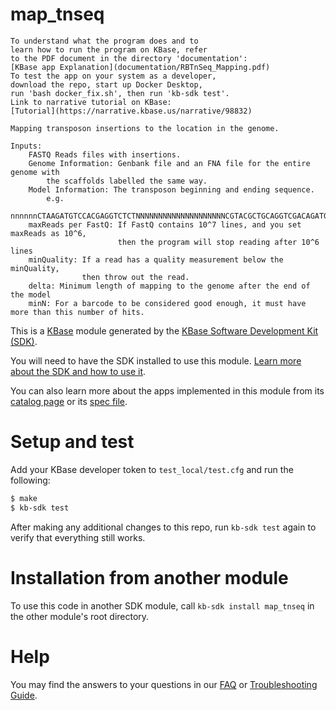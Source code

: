 # map_tnseq

    To understand what the program does and to
    learn how to run the program on KBase, refer
    to the PDF document in the directory 'documentation':
    [KBase app Explanation](documentation/RBTnSeq_Mapping.pdf)
    To test the app on your system as a developer,
    download the repo, start up Docker Desktop,
    run 'bash docker_fix.sh', then run 'kb-sdk test'.
    Link to narrative tutorial on KBase:
    [Tutorial](https://narrative.kbase.us/narrative/98832)

    Mapping transposon insertions to the location in the genome.

    Inputs:
        FASTQ Reads files with insertions.
        Genome Information: Genbank file and an FNA file for the entire genome with
            the scaffolds labelled the same way.
        Model Information: The transposon beginning and ending sequence.
            e.g.
                nnnnnnCTAAGATGTCCACGAGGTCTCTNNNNNNNNNNNNNNNNNNNNCGTACGCTGCAGGTCGACAGATGTGTATAAGAGACAG
        maxReads per FastQ: If FastQ contains 10^7 lines, and you set maxReads as 10^6,
                            then the program will stop reading after 10^6 lines
        minQuality: If a read has a quality measurement below the minQuality, 
                    then throw out the read.
        delta: Minimum length of mapping to the genome after the end of the model
        minN: For a barcode to be considered good enough, it must have more than this number of hits.
    

This is a [KBase](https://kbase.us) module generated by the [KBase Software Development Kit (SDK)](https://github.com/kbase/kb_sdk).

You will need to have the SDK installed to use this module. [Learn more about the SDK and how to use it](https://kbase.github.io/kb_sdk_docs/).

You can also learn more about the apps implemented in this module from its [catalog page](https://narrative.kbase.us/#catalog/modules/map_tnseq) or its [spec file]($module_name.spec).

# Setup and test

Add your KBase developer token to `test_local/test.cfg` and run the following:

```bash
$ make
$ kb-sdk test
```

After making any additional changes to this repo, run `kb-sdk test` again to verify that everything still works.

# Installation from another module

To use this code in another SDK module, call `kb-sdk install map_tnseq` in the other module's root directory.

# Help

You may find the answers to your questions in our [FAQ](https://kbase.github.io/kb_sdk_docs/references/questions_and_answers.html) or [Troubleshooting Guide](https://kbase.github.io/kb_sdk_docs/references/troubleshooting.html).

